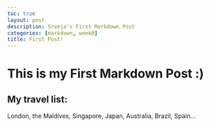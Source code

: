 ```yaml
---
toc: true
layout: post
description: Sreeja's First Markdown Post
categories: [markdown, week0]
title: First Post!
---
```

# This is my First Markdown Post :)

## My travel list:
London, the Maldives, Singapore, Japan, Australia, Brazil, Spain...